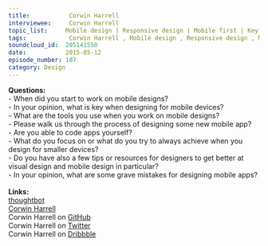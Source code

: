 ```yaml
--- 
title:           Corwin Harrell 
interviewee:     Corwin Harrell 
topic_list:     Mobile design | Responsive design | Mobile first | Key content | Navigation | Multiple screens | Design process | Tools | Design patterns | iOS & Swift | Improving skills | 
tags:            Corwin Harrell , Mobile design , Responsive design , Mobile first , Key content , Navigation , Multiple screens , Design process , Tools , Design patterns , iOS  Swift , Improving skills , 
soundcloud_id:  205141550
date:           2015-05-12
episode_number: 107
category: Design
---
```


<p class="show_notes_display"><b>Questions:</b><br>- When did you start to work on mobile designs?<br>- In your opinion, what is key when designing for mobile devices?<br>- What are the tools you use when you work on mobile designs?<br>- Please walk us through the process of designing some new mobile app?<br>- Are you able to code apps yourself?<br>- What do you focus on or what do you try to always achieve when you design for smaller devices?<br>- Do you have also a few tips or resources for designers to get better at visual design and mobile design in particular?<br>- In your opinion, what are some grave mistakes for designing mobile apps?<br><br><b>Links:</b><br><a rel="nofollow" target="_blank" href="https://thoughtbot.com/">thoughtbot</a><br><a rel="nofollow" target="_blank" href="http://corwinharrell.com/">Corwin Harrell</a><br>Corwin Harrell on <a rel="nofollow" target="_blank" href="https://github.com/corwinharrell">GitHub</a><br>Corwin Harrell on <a rel="nofollow" target="_blank" href="https://twitter.com/corwinharrell">Twitter</a><br>Corwin Harrell on <a rel="nofollow" target="_blank" href="https://dribbble.com/corwinharrell">Dribbble</a><br><br></p>
